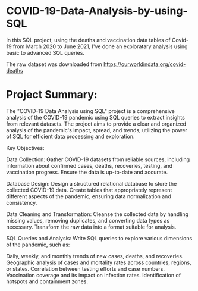 # COVID-19-Data-Analysis-by-using-SQL
In this SQL project, using the deaths and vaccination data tables of Covid-19 from March 2020 to June 2021, I've done an exploratary analysis using basic to advanced SQL queries.

The raw dataset was downloaded from https://ourworldindata.org/covid-deaths

# Project Summary:
The "COVID-19 Data Analysis using SQL" project is a comprehensive analysis of the COVID-19 pandemic using SQL queries to extract insights from relevant datasets. The project aims to provide a clear and organized analysis of the pandemic's impact, spread, and trends, utilizing the power of SQL for efficient data processing and exploration.

Key Objectives:

Data Collection: Gather COVID-19 datasets from reliable sources, including information about confirmed cases, deaths, recoveries, testing, and vaccination progress. Ensure the data is up-to-date and accurate.

Database Design: Design a structured relational database to store the collected COVID-19 data. Create tables that appropriately represent different aspects of the pandemic, ensuring data normalization and consistency.

Data Cleaning and Transformation: Cleanse the collected data by handling missing values, removing duplicates, and converting data types as necessary. Transform the raw data into a format suitable for analysis.

SQL Queries and Analysis: Write SQL queries to explore various dimensions of the pandemic, such as:

Daily, weekly, and monthly trends of new cases, deaths, and recoveries.
Geographic analysis of cases and mortality rates across countries, regions, or states.
Correlation between testing efforts and case numbers.
Vaccination coverage and its impact on infection rates.
Identification of hotspots and containment zones.
